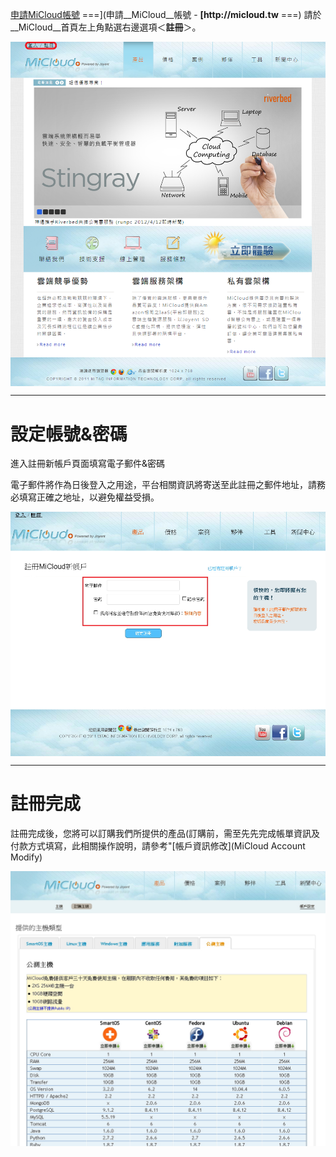 
[申請MiCloud帳號](http://micloud.tw)
===](申請__MiCloud__帳號 - __[http://micloud.tw__
===)
請於__MiCloud__首頁左上角點選右邊選項＜__註冊__＞。


<img src='images/Apply+MiCloud+Account-new-p1_2.png' width='650' align='center'/>

----
設定帳號&密碼
===
進入註冊新帳戶頁面填寫電子郵件&密碼


電子郵件將作為日後登入之用途，平台相關資訊將寄送至此註冊之郵件地址，請務必填寫正確之地址，以避免權益受損。


<img src='images/Apply+MiCloud+Account-new-set.jpg' width='650' align='center'/>

----

註冊完成
===
註冊完成後，您將可以訂購我們所提供的產品(訂購前，需至先先完成帳單資訊及付款方式填寫，此相關操作說明，請參考"[帳戶資訊修改](MiCloud Account Modify)


<img src='images/Apply+MiCloud+Account-new-set2.jpg' width='650' align='center'/>

